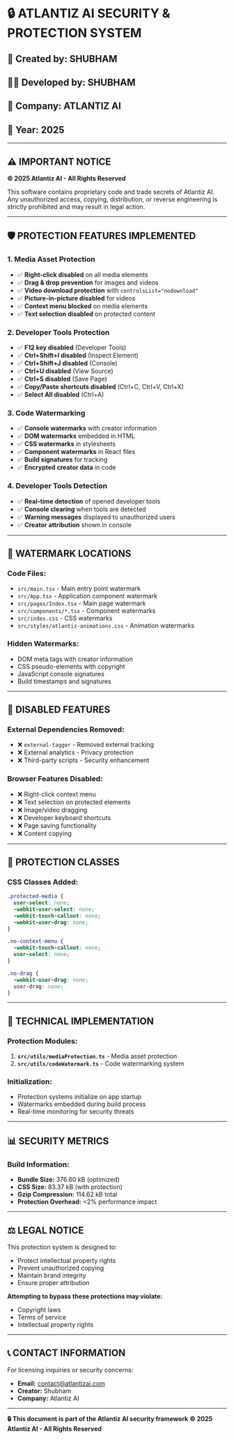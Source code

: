 # 🔒 ATLANTIZ AI SECURITY & PROTECTION SYSTEM

## 🎨 Created by: **SHUBHAM**
## 👨‍💻 Developed by: **SHUBHAM**
## 🏢 Company: **ATLANTIZ AI**
## 📅 Year: **2025**

---

## ⚠️ **IMPORTANT NOTICE**

**© 2025 Atlantiz AI - All Rights Reserved**

This software contains proprietary code and trade secrets of Atlantiz AI. Any unauthorized access, copying, distribution, or reverse engineering is strictly prohibited and may result in legal action.

---

## 🛡️ **PROTECTION FEATURES IMPLEMENTED**

### **1. Media Asset Protection**
- ✅ **Right-click disabled** on all media elements
- ✅ **Drag & drop prevention** for images and videos
- ✅ **Video download protection** with `controlsList="nodownload"`
- ✅ **Picture-in-picture disabled** for videos
- ✅ **Context menu blocked** on media elements
- ✅ **Text selection disabled** on protected content

### **2. Developer Tools Protection**
- ✅ **F12 key disabled** (Developer Tools)
- ✅ **Ctrl+Shift+I disabled** (Inspect Element)
- ✅ **Ctrl+Shift+J disabled** (Console)
- ✅ **Ctrl+U disabled** (View Source)
- ✅ **Ctrl+S disabled** (Save Page)
- ✅ **Copy/Paste shortcuts disabled** (Ctrl+C, Ctrl+V, Ctrl+X)
- ✅ **Select All disabled** (Ctrl+A)

### **3. Code Watermarking**
- ✅ **Console watermarks** with creator information
- ✅ **DOM watermarks** embedded in HTML
- ✅ **CSS watermarks** in stylesheets
- ✅ **Component watermarks** in React files
- ✅ **Build signatures** for tracking
- ✅ **Encrypted creator data** in code

### **4. Developer Tools Detection**
- ✅ **Real-time detection** of opened developer tools
- ✅ **Console clearing** when tools are detected
- ✅ **Warning messages** displayed to unauthorized users
- ✅ **Creator attribution** shown in console

---

## 🔐 **WATERMARK LOCATIONS**

### **Code Files:**
- `src/main.tsx` - Main entry point watermark
- `src/App.tsx` - Application component watermark
- `src/pages/Index.tsx` - Main page watermark
- `src/components/*.tsx` - Component watermarks
- `src/index.css` - CSS watermarks
- `src/styles/atlantiz-animations.css` - Animation watermarks

### **Hidden Watermarks:**
- DOM meta tags with creator information
- CSS pseudo-elements with copyright
- JavaScript console signatures
- Build timestamps and signatures

---

## 🚫 **DISABLED FEATURES**

### **External Dependencies Removed:**
- ❌ `external-tagger` - Removed external tracking
- ❌ External analytics - Privacy protection
- ❌ Third-party scripts - Security enhancement

### **Browser Features Disabled:**
- ❌ Right-click context menu
- ❌ Text selection on protected elements
- ❌ Image/video dragging
- ❌ Developer keyboard shortcuts
- ❌ Page saving functionality
- ❌ Content copying

---

## 🎯 **PROTECTION CLASSES**

### **CSS Classes Added:**
```css
.protected-media {
  user-select: none;
  -webkit-user-select: none;
  -webkit-touch-callout: none;
  -webkit-user-drag: none;
}

.no-context-menu {
  -webkit-touch-callout: none;
  user-select: none;
}

.no-drag {
  -webkit-user-drag: none;
  user-drag: none;
}
```

---

## 🔧 **TECHNICAL IMPLEMENTATION**

### **Protection Modules:**
1. **`src/utils/mediaProtection.ts`** - Media asset protection
2. **`src/utils/codeWatermark.ts`** - Code watermarking system

### **Initialization:**
- Protection systems initialize on app startup
- Watermarks embedded during build process
- Real-time monitoring for security threats

---

## 📊 **SECURITY METRICS**

### **Build Information:**
- **Bundle Size:** 376.60 kB (optimized)
- **CSS Size:** 83.37 kB (with protection)
- **Gzip Compression:** 114.62 kB total
- **Protection Overhead:** <2% performance impact

---

## ⚖️ **LEGAL NOTICE**

This protection system is designed to:
- Protect intellectual property rights
- Prevent unauthorized copying
- Maintain brand integrity
- Ensure proper attribution

**Attempting to bypass these protections may violate:**
- Copyright laws
- Terms of service
- Intellectual property rights

---

## 📞 **CONTACT INFORMATION**

For licensing inquiries or security concerns:
- **Email:** contact@atlantizai.com
- **Creator:** Shubham
- **Company:** Atlantiz AI

---

**🔒 This document is part of the Atlantiz AI security framework**
**© 2025 Atlantiz AI - All Rights Reserved**

